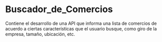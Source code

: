 # Buscador_de_Comercios
Contiene el desarrollo de una API que informa una lista de comercios de acuerdo a ciertas características que el usuario busque, como giro de la empresa, tamaño, ubicación, etc.
